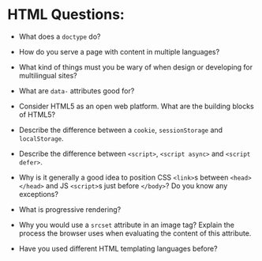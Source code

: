 # HTML Questions:

* What does a `doctype` do?

* How do you serve a page with content in multiple languages?

* What kind of things must you be wary of when design or developing for multilingual sites?

* What are `data-` attributes good for?

* Consider HTML5 as an open web platform. What are the building blocks of HTML5?

* Describe the difference between a `cookie`, `sessionStorage` and `localStorage`.

* Describe the difference between `<script>`, `<script async>` and `<script defer>`.

* Why is it generally a good idea to position CSS `<link>`s between `<head></head>` and JS `<script>`s just before `</body>`? Do you know any exceptions?

* What is progressive rendering?

* Why you would use a `srcset` attribute in an image tag? Explain the process the browser uses when evaluating the content of this attribute.

* Have you used different HTML templating languages before?
